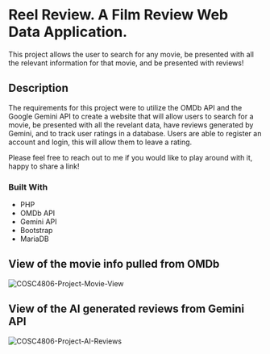 # Reel Review. A Film Review Web Data Application.

This project allows the user to search for any movie, be presented with all the relevant information for that movie, and be presented with reviews!

## Description

The requirements for this project were to utilize the OMDb API and the Google Gemini API to create a website that will allow users to search for a movie, be presented with all the revelant data, have reviews generated by Gemini, and to track user ratings in a database. Users are able to register an account and login, this will allow them to leave a rating.

Please feel free to reach out to me if you would like to play around with it, happy to share a link!

### Built With
* PHP
* OMDb API
* Gemini API
* Bootstrap
* MariaDB

## View of the movie info pulled from OMDb
![COSC4806-Project-Movie-View](https://github.com/user-attachments/assets/e1a925d6-7b58-4317-8eee-522f53c75331)

## View of the AI generated reviews from Gemini API
![COSC4806-Project-AI-Reviews](https://github.com/user-attachments/assets/7ed9fad0-9f1c-4e15-a2af-8c5668d44e37)





